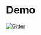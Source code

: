 # Demo

[![Gitter](https://badges.gitter.im/c1rabbit/Demo.svg)](https://gitter.im/c1rabbit/Demo?utm_source=badge&utm_medium=badge&utm_campaign=pr-badge&utm_content=badge)